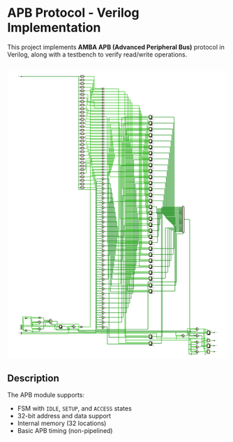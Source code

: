 # APB Protocol - Verilog Implementation

This project implements **AMBA APB (Advanced Peripheral Bus)** protocol in Verilog, along with a testbench to verify read/write operations.

##
![RTL](https://github.com/Nithyanand-b/APB/blob/main/Screenshot%202025-05-31%20011312.png)


## Description

The APB module supports:
- FSM with `IDLE`, `SETUP`, and `ACCESS` states
- 32-bit address and data support
- Internal memory (32 locations)
- Basic APB timing (non-pipelined)

